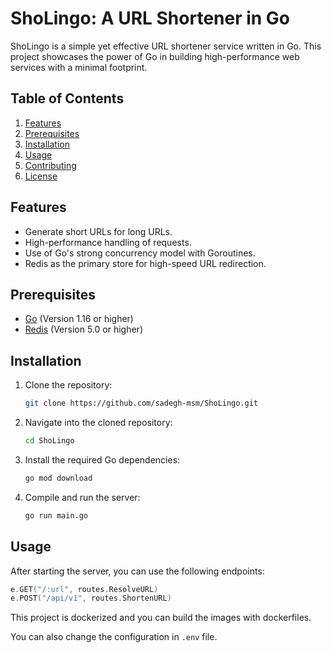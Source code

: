 # ShoLingo: A URL Shortener in Go

ShoLingo is a simple yet effective URL shortener service written in Go. This project showcases the power of Go in building high-performance web services with a minimal footprint.

## Table of Contents

1. [Features](#features)
2. [Prerequisites](#prerequisites)
3. [Installation](#installation)
4. [Usage](#usage)
5. [Contributing](#contributing)
6. [License](#license)

## Features

- Generate short URLs for long URLs.
- High-performance handling of requests.
- Use of Go's strong concurrency model with Goroutines.
- Redis as the primary store for high-speed URL redirection.

## Prerequisites

- [Go](https://golang.org/dl/) (Version 1.16 or higher)
- [Redis](https://redis.io/) (Version 5.0 or higher)

## Installation

1. Clone the repository:

    ```bash
    git clone https://github.com/sadegh-msm/ShoLingo.git
    ```

2. Navigate into the cloned repository:

    ```bash
    cd ShoLingo
    ```

3. Install the required Go dependencies:

    ```bash
    go mod download
    ```

4. Compile and run the server:

    ```bash
    go run main.go
    ```

## Usage

After starting the server, you can use the following endpoints:

   ```go
   e.GET("/:url", routes.ResolveURL)
   e.POST("/api/v1", routes.ShortenURL)
   ```
This project is dockerized and you can build the images with dockerfiles.

You can also change the configuration in `.env` file.
